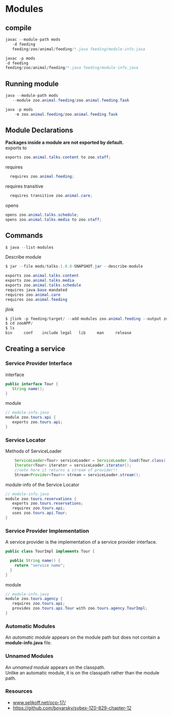# Modules

## compile
```java
javac --module-path mods
   -d feeding
   feeding/zoo/animal/feeding/*.java feeding/module-info.java
```
```java
javac -p mods
-d feeding
feeding/zoo/animal/feeding/*.java feeding/module-info.java
```

## Running module
```java
java --module-path mods
   --module zoo.animal.feeding/zoo.animal.feeding.Task
```

```java
java -p mods
    -m zoo.animal.feeding/zoo.animal.feeding.Task
```
## Module Declarations
**Packages inside a module are not exported by default.**  
exports to
```java
exports zoo.animal.talks.content to zoo.staff;
```
requires
```java
  requires zoo.animal.feeding;
```

requires transitive
```java
  requires transitive zoo.animal.care;
```
opens
```java
opens zoo.animal.talks.schedule;
opens zoo.animal.talks.media to zoo.staff;
```
## Commands
```java
$ java --list-modules
```
Describe module
```java
$ jar --file mods/talks-1.0.0-SNAPSHOT.jar --describe-module

exports zoo.animal.talks.content
exports zoo.animal.talks.media
exports zoo.animal.talks.schedule
requires java.base mandated
requires zoo.animal.care
requires zoo.animal.feeding
```

jlink
```java
$ jlink -p feeding/target/ --add-modules zoo.animal.feeding --output zooAPP
$ cd zooAPP/
$ ls
bin     conf    include legal   lib     man     release

```
## Creating a service

### Service Provider Interface
interface
```java
public interface Tour {
   String name();
}
```
module
```java
// module-info.java
module zoo.tours.api {
   exports zoo.tours.api;
}
```
### Service Locator
Methods of ServiceLoader
```java
    ServiceLoader<Tour> serviceLoader = ServiceLoader.load(Tour.class);
    Iterator<Tour> iterator = serviceLoader.iterator();
    //note here it returns a stream of provider!!
    Stream<Provider<Tour>> stream = serviceLoader.stream();
```

module-info of the Service Locator
```java
// module-info.java
module zoo.tours.reservations {
   exports zoo.tours.reservations;
   requires zoo.tours.api;
   uses zoo.tours.api.Tour;
}
```

### Service Provider Implementation
A service provider is the implementation of a service provider interface.
```java
public class TourImpl implements Tour {

  public String name() {
    return "service name";
  }
}

```
module
```java
// module-info.java
module zoo.tours.agency {
   requires zoo.tours.api;
   provides zoo.tours.api.Tour with zoo.tours.agency.TourImpl;
}
```




### Automatic Modules
An _automatic module_ appears on the module path but does not contain a **module-info.java** file.

### Unnamed Modules
An _unnamed module_ appears on the classpath.  
Unlike an automatic module, it is on the classpath rather than the module path. 

### Resources
- www.selikoff.net/ocp-17/
- https://github.com/boyarsky/sybex-1Z0-829-chapter-12
